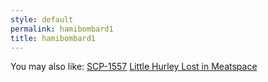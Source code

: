 ```yaml
---
style: default
permalink: hamibombard1
title: hamibombard1
---
```

You may also like:
[SCP-1557](http://scp-wiki.net/scp-1557)
[Little Hurley Lost in Meatspace](http://scp-wiki.net/little-hurley-lost-in-meatspace)